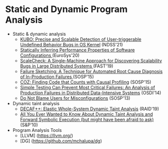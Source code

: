 # Static and Dynamic Program Analysis
- Static & dynamic analysis
    - [KUBO: Precise and Scalable Detection of User-triggerable Undefined Behavior Bugs in OS Kernel](https://git.ece.iastate.edu/data-storage-lab/dsl-techhub/static-and-dynamic-program-analysis/-/blob/master/paper/ndss2021_1B-5_24461_paper.pdf) (NDSS'21)
    - [Statically Inferring Performance Properties of Software Configurations ](https://git.ece.iastate.edu/data-storage-lab/papers/static-and-dynamic-program-analysis/-/blob/master/paper/eurosys20-performance.pdf) (EuroSys'20)
    - [ScaleCheck: A Single-Machine Approach for Discovering Scalability Bugs in Large Distributed Systems ](https://git.ece.iastate.edu/data-storage-lab/papers/static-and-dynamic-program-analysis/-/blob/master/paper/fast19-stuardo.pdf) (FAST'19)
    - [Failure Sketching: A Technique for Automated Root Cause Diagnosis of In-Production Failures ](https://git.ece.iastate.edu/data-storage-lab/papers/static-and-dynamic-program-analysis/-/blob/master/paper/15_failure_sketching.pdf) (SOSP'15)
    - [COZ: Finding Code that Counts with Causal Profiling](http://sigops.org/s/conferences/sosp/2015/current/2015-Monterey/printable/090-curtsinger.pdf) (SOSP'15)
    - [Simple Testing Can Prevent Most Critical Failures: An Analysis of Production Failures in Distributed Data-Intensive Systems](https://git.ece.iastate.edu/data-storage-lab/papers/static-and-dynamic-program-analysis/-/blob/master/paper/osdi14-paper-yuan.pdf) (OSDI'14)
    - [Do Not Blame Users for Misconfigurations](https://cseweb.ucsd.edu/~tixu/papers/sosp13.pdf) (SOSP'13)
- Dynamic taint analysis
    - [DECAF++: Elastic Whole-System Dynamic Taint Analysis](https://www.usenix.org/system/files/raid2019-davanian.pdf) (RAID'19)
    - [All You Ever Wanted to Know About
Dynamic Taint Analysis and Forward Symbolic Execution
(but might have been afraid to ask)](https://git.ece.iastate.edu/data-storage-lab/papers/static-and-dynamic-program-analysis/-/blob/master/paper/10_symbolic.pdf) (S&P'10)
- Program Analysis Tools
    - [LLVM] (https://llvm.org/)
    - [DG] (https://github.com/mchalupa/dg)
